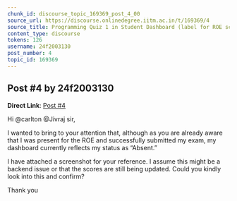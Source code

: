 ```yaml
---
chunk_id: discourse_topic_169369_post_4_00
source_url: https://discourse.onlinedegree.iitm.ac.in/t/169369/4
source_title: Programming Quiz 1 in Student Dashboard (label for ROE scores) - showing absent or incorrect
content_type: discourse
tokens: 126
username: 24f2003130
post_number: 4
topic_id: 169369
---
```


## Post #4 by 24f2003130

**Direct Link**: [Post #4](https://discourse.onlinedegree.iitm.ac.in/t/169369/4)

Hi @carlton @Jivraj sir,

I wanted to bring to your attention that, although as you are already aware that I was present for the ROE and successfully submitted my exam, my dashboard currently reflects my status as “Absent.”

I have attached a screenshot for your reference. I assume this might be a backend issue or that the scores are still being updated. Could you kindly look into this and confirm?

Thank you
